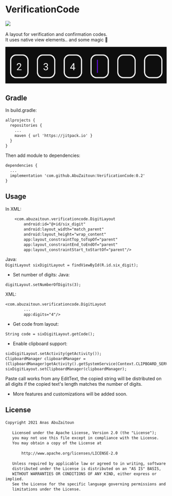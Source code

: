 # VerificationCode
[![](https://jitpack.io/v/AbuZaitoun/VerificationCode.svg)](https://jitpack.io/#AbuZaitoun/VerificationCode)

A layout for verification and confirmation codes.  
It uses native view elements.. and some magic :mage:

![Sample1](https://github.com/AbuZaitoun/VerificationCode/blob/master/images/sample1.png)
## Gradle
In build.gradle:
```
allprojects {
  repositories {
    ...
    maven { url 'https://jitpack.io' }
  }
}
```
Then add module to dependencies:
```
dependencies {  
  ...
  implementation 'com.github.AbuZaitoun:VerificationCode:0.2'  
}
```
## Usage
In XML:
```
    <com.abuzaitoun.verificationcode.DigitLayout
        android:id="@+id/six_digit"
        android:layout_width="match_parent"
        android:layout_height="wrap_content"
        app:layout_constraintTop_toTopOf="parent"
        app:layout_constraintEnd_toEndOf="parent"
        app:layout_constraintStart_toStartOf="parent"/>
```
Java:  
`
DigitLayout sixDigitLayout = findViewById(R.id.six_digit);
`
* Set number of digits:
Java:
```
digitLayout.setNumberOfDigits(3);
```
XML: 
```
<com.abuzaitoun.verificationcode.DigitLayout
        ...
        app:digits="4"/>
```
* Get code from layout:
```
String code = sixDigitLayout.getCode();
```
* Enable clipboard support: 
```
sixDigitLayout.setActivity(getActivity());
ClipboardManager clipboardManager = (ClipboardManager)getActivity().getSystemService(Context.CLIPBOARD_SERVICE);
sixDigitLayout.setClipboardManager(clipboardManager);     
```
Paste call works from any EditText, the copied string will be distributed on all digits if the copied text's length matches the number of digits.
* More features and customizations will be added soon.

## License
```
Copyright 2021 Anas AbuZaitoun

   Licensed under the Apache License, Version 2.0 (the "License");
   you may not use this file except in compliance with the License.
   You may obtain a copy of the License at

       http://www.apache.org/licenses/LICENSE-2.0

   Unless required by applicable law or agreed to in writing, software
   distributed under the License is distributed on an "AS IS" BASIS,
   WITHOUT WARRANTIES OR CONDITIONS OF ANY KIND, either express or implied.
   See the License for the specific language governing permissions and
   limitations under the License.
```
